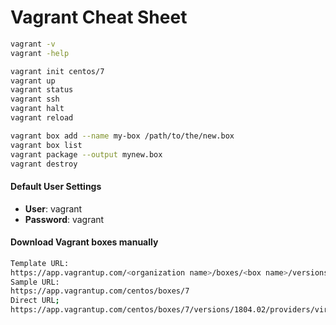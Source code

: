 # Vagrant Cheat Sheet

```sh
vagrant -v
vagrant -help
```

```sh
vagrant init centos/7
vagrant up
vagrant status 
vagrant ssh
vagrant halt
vagrant reload
```

```sh
vagrant box add --name my-box /path/to/the/new.box
vagrant box list
vagrant package --output mynew.box
vagrant destroy
```

#### Default User Settings

-  **User**: vagrant
- **Password**: vagrant

#### Download Vagrant boxes manually
```sh
Template URL:
https://app.vagrantup.com/<organization name>/boxes/<box name>/versions/<version>/providers/<provider>.box
Sample URL:
https://app.vagrantup.com/centos/boxes/7
Direct URL;
https://app.vagrantup.com/centos/boxes/7/versions/1804.02/providers/virtualbox.box
```
